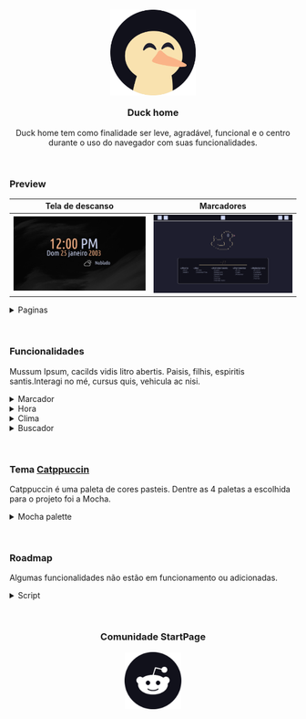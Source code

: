 <!--Start Page personalizada-->
<center>
<h3> <img src="md_assets/svg/icone.svg" width="150" height="150" alt="duck-home Logo"/>

Duck home
</h3>

Duck home tem como finalidade ser leve, agradável, funcional e o centro durante o uso do navegador com suas funcionalidades.
</center>

&nbsp;

### Preview

| Tela de descanso                                      | Marcadores                                         |
| ----------------------------------------------------- | -------------------------------------------------- |
| ![Tela de descanso](md_assets/preview/home_frame.png) | ![marcadore](md_assets/preview/tela_principal.png) |

<details><summary>Paginas</summary>

|                                                              |
| ------------------------------------------------------------ |
| Tela de descanso                                             |
| ![Tela de descanso](md_assets/preview/home_frame.png)        |
| Marcadores                                                   |
| ![Marcadores](md_assets/preview/tela_principal.png)          |
| Tela segundaria                                              |
| ![Tela de segundaria](md_assets/preview/tela_segundaria.png) |
</details>

&nbsp;

### Funcionalidades

Mussum Ipsum, cacilds vidis litro abertis. Paisis, filhis, espiritis santis.Interagi no mé, cursus quis, vehicula ac nisi.

<details><summary>Marcador</summary>

- em trabalho

</details>

<details><summary>Hora</summary>

- em trabalho

</details>

<details><summary>Clima</summary>

- em trabalho

</details>

<details><summary>Buscador</summary>

- em trabalho

</details>

&nbsp;

### Tema <a href="https://github.com/catppuccin">Catppuccin</a>

Catppuccin é uma paleta de cores pasteis. Dentre as 4 paletas a escolhida para o projeto foi a Mocha.

<details><summary> Mocha palette</summary>

&nbsp;

Catppuccin infrastructure: **Base > Mantle > Crust**

| Cor                                                     | Rótulo     | Hex           |        | Cor                                                    | Rotulo             | Hex           |
| ------------------------------------------------------- | ---------- | ------------- | ------ | ------------------------------------------------------ | ------------------ | ------------- |
| ![cor](md_assets/palette/circles/mocha_rosewater.png)   | Rosewater  | ```#f5e0dc``` |        | ![ cor ](md_assets/palette/circles/mocha_text.png)     | Text               | ```#cdd6f4``` |
| ![cor](md_assets/palette/circles/mocha_flamingo.png)    | Flamingo   | ```#f2cdcd``` |        | ![ cor ](md_assets/palette/circles/mocha_subtext1.png) | Subtext1           | ```#bac2de``` |
| ![cor](md_assets/palette/circles/mocha_pink.png)        | Pink       | ```#f5c2e7``` |        | ![ cor ](md_assets/palette/circles/mocha_subtext0.png) | Subtext0           | ```#a6adc8``` |
| ![cor](md_assets/palette/circles/mocha_mauve.png)       | Mauve      | ```#cba6f7``` |        | ![ cor ](md_assets/palette/circles/mocha_overlay2.png) | Overlay2           | ```#9399b2``` |
| ![cor](md_assets/palette/circles/mocha_red.png)         | Red        | ```#f38ba8``` |        | ![ cor ](md_assets/palette/circles/mocha_overlay1.png) | Overlay1           | ```#7f849c``` |
| ![cor](md_assets/palette/circles/mocha_maroon.png)      | Maroon     | ```#eba0ac``` |        | ![ cor ](md_assets/palette/circles/mocha_overlay0.png) | Overlay0           | ```#6c7086``` |
| ![cor](md_assets/palette/circles/mocha_peach.png)       | Peach      | ```#fab387``` |        | ![ cor ](md_assets/palette/circles/mocha_surface2.png) | Surface2           | ```#585b70``` |
| ![cor](md_assets/palette/circles/mocha_yellow.png)      | Yellow     | ```#f9e2af``` |        | ![ cor ](md_assets/palette/circles/mocha_surface1.png) | Surface1           | ```#45475a``` |
| ![cor](md_assets/palette/circles/mocha_green.png)       | Green      | ```#a6e3a1``` |        | ![ cor ](md_assets/palette/circles/mocha_surface0.png) | Surface0           | ```#313244``` |
| ![cor](md_assets/palette/circles/mocha_teal.png)        | Teal       | ```#313244``` |        | ![ cor ](md_assets/palette/circles/mocha_base.png)     | Base               | ```#1e1e2e``` |
| ![cor](md_assets/palette/circles/mocha_sky.png)         | Sky        | ```#89dceb``` |        | ![ cor ](md_assets/palette/circles/mocha_mantle.png)   | Mantle             | ```#181825``` |
| ![cor](md_assets/palette/circles/mocha_sapphire.png)    | Sapphire   | ```#74c7ec``` |        | ![ cor ](md_assets/palette/circles/mocha_crust.png)    | Crust              | ```#11111b``` |
| ![cor](md_assets/palette/circles/mocha_blue.png)        | Blue       | ```#89b4fa``` |        |                                                        |                    |               |
| ![cor](md_assets/palette/circles/mocha_lavender.png)    | Lavender   | ```#b4befe``` |        |                                                        |                    |               |
</details>

&nbsp;

### Roadmap

Algumas funcionalidades não estão em funcionamento ou adicionadas.

<details><summary>Script</summary>

- em trabalho

</details>

&nbsp;

<center>

### Comunidade StartPage

<a href="https://reddit.com/r/startpages"><img src="md_assets/svg/logo_reddit.svg" width="100" height="100" alt="Reddit Logo"/></a>
</center>
